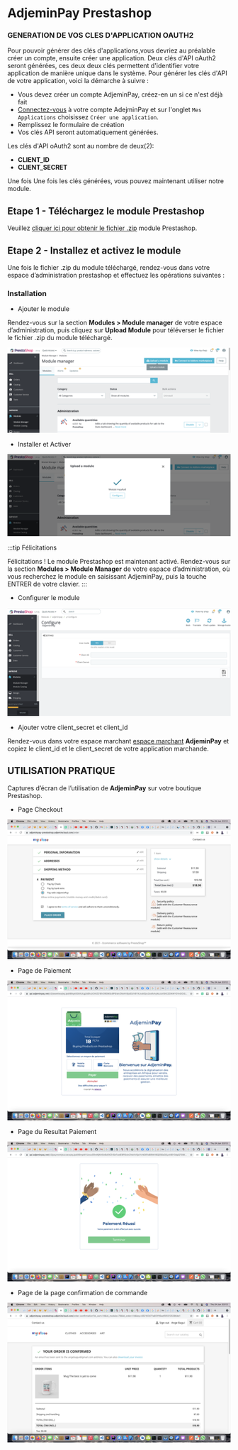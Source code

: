 # AdjeminPay Prestashop

### GENERATION DE VOS CLES D'APPLICATION OAUTH2

Pour pouvoir générer des clés d'applications,vous devriez au préalable créer un compte, ensuite créer une application.
Deux clés d'API oAuth2 seront générées, ces deux deux clés permettent d'identifier votre application de manière unique dans le système. Pour générer les clés d'API de votre application, voici la démarche à suivre :

- Vous devez créer un compte AdjeminPay, créez-en un si ce n'est déjà fait
- [Connectez-vous](https://adjeminpay.com/admin/login) à votre compte AdejminPay et sur l'onglet `Mes Applications` choisissez `Créer une application`.
- Remplissez le formulaire de création
- Vos clés API seront automatiquement générées.


Les clés d'API oAuth2 sont au nombre de deux(2):

- **CLIENT_ID**
- **CLIENT_SECRET**

Une fois Une fois les clés générées, vous pouvez maintenant utiliser notre module.

## Etape 1 - Téléchargez le module Prestashop

Veuillez [cliquer ici pour obtenir le fichier .zip](https://github.com/AdjeminPay/adjeminpay_prestashop_module/raw/main/adjeminpay_prestashop_v3_0_0.zip)
module Prestashop.

##   Etape 2 - Installez et activez le module

Une fois le fichier .zip du module téléchargé,
rendez-vous dans votre espace d’administration
prestashop et effectuez les opérations suivantes :

### Installation


- Ajouter le module

Rendez-vous sur la section **Modules > Module manager** de votre
espace d’administration, puis cliquez sur **Upload Module** pour téléverser le fichier le fichier .zip du module téléchargé.

![screenshot_admin_1](https://github.com/AdjeminPay/adjeminpay_prestashop_module/blob/main/screenshots/screenshot_admin_1.png?raw=true)

- Installer et Activer

![screenshot_admin_2](https://github.com/AdjeminPay/adjeminpay_prestashop_module/blob/main/screenshots/screenshot_admin_2.png?raw=true)

:::tip Félicitations

Félicitations ! Le module Prestashop est maintenant
activé. Rendez-vous sur la section **Modules > Module Manager** de votre
espace d’administration, où vous recherchez le module en saisissant AdjeminPay, puis la touche ENTRER de votre clavier.
:::

- Configurer le module

![screenshot_admin_3](https://github.com/AdjeminPay/adjeminpay_prestashop_module/blob/main/screenshots/screenshot_admin_3.png?raw=true)


- Ajouter votre client_secret et client_id

Rendez-vous dans votre espace marchant [espace marchant](https://adjeminpay.com/admin/login) **AdjeminPay**
et copiez le client_id et le client_secret de votre application
marchande.


## UTILISATION PRATIQUE

Captures d’écran de l’utilisation de **AdjeminPay** sur
votre boutique Prestashop.

- Page Checkout


![screenshot_front_1](https://github.com/AdjeminPay/adjeminpay_prestashop_module/blob/main/screenshots/screenshot_front_1.png?raw=true)

- Page de Paiement



![screenshot_front_2](https://github.com/AdjeminPay/adjeminpay_prestashop_module/blob/main/screenshots/screenshot_front_2.png?raw=true)

- Page du Resultat Paiement

![screenshot_front_3](https://github.com/AdjeminPay/adjeminpay_prestashop_module/blob/main/screenshots/screenshot_front_3.png?raw=true)

- Page de la page confirmation de commande

![screenshot_front_4](https://github.com/AdjeminPay/adjeminpay_prestashop_module/blob/main/screenshots/screenshot_front_4.png?raw=true)

